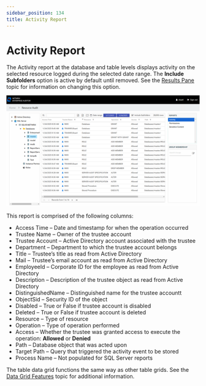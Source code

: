 ```yaml
---
sidebar_position: 134
title: Activity Report
---
```


# Activity Report

The Activity report at the database and table levels displays activity on the selected resource logged during the selected date range. The **Include Subfolders** option is active by default until removed. See the [Results Pane](../../Navigate/Overview#Results "Results Pane") topic for information on changing this option.

![Activity report at the database and table levels](../../../../../../../../static/Content/Resources/Images/Access/InformationCenter/ResourceAudit/SQL/DatabaseActivity.png "Activity report at the database and table levels")

This report is comprised of the following columns:

* Access Time – Date and timestamp for when the operation occurred
* Trustee Name – Owner of the trustee account
* Trustee Account – Active Directory account associated with the trustee
* Department – Department to which the trustee account belongs
* Title – Trustee’s title as read from Active Directory
* Mail – Trustee’s email account as read from Active Directory
* EmployeeId – Corporate ID for the employee as read from Active Directory
* Description – Description of the trustee object as read from Active Directory
* DistinguishedName – Distinguished name for the trustee accountt
* ObjectSid – Security ID of the object
* Disabled – True or False if trustee account is disabled
* Deleted – True or False if trustee account is deleted
* Resource – Type of resource
* Operation – Type of operation performed
* Access – Whether the trustee was granted access to execute the operation: **Allowed** or **Denied**
* Path – Database object that was acted upon
* Target Path – Query that triggered the activity event to be stored
* Process Name – Not populated for SQL Server reports

The table data grid functions the same way as other table grids. See the [Data Grid Features](../../../../General/DataGrid "Data Grid Features") topic for additional information.